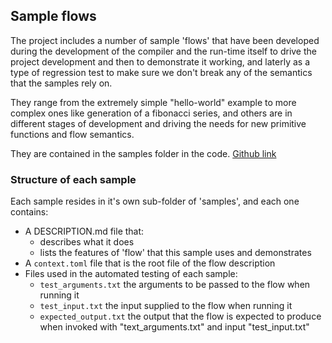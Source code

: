 ## Sample flows

The project includes a number of sample 'flows' that have been developed during the development
of the compiler and the run-time itself to drive the project development and then to demonstrate 
it working, and laterly as a type of regression test to make sure we don't break any of the 
semantics that the samples rely on.

They range from the extremely simple "hello-world" example to more complex ones like generation of
a fibonacci series, and others are in different stages of development and driving the needs for new
primitive functions and flow semantics.

They are contained in the samples folder in the code.
[Github link](https://github.com/andrewdavidmackenzie/flow/tree/master/samples)

### Structure of each sample
Each sample resides in it's own sub-folder of 'samples', and each one contains:
* A DESCRIPTION.md file that:
    * describes what it does
    * lists the features of 'flow' that this sample uses and demonstrates
* A ```context.toml``` file that is the root file of the flow description
* Files used in the automated testing of each sample:
    * ```test_arguments.txt``` the arguments to be passed to the flow when running it
    * ```test_input.txt``` the input supplied to the flow when running it
    * ```expected_output.txt``` the output that the flow is expected to produce when invoked with 
"text_arguments.txt" and input "test_input.txt"